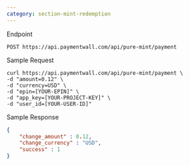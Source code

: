 ```yaml
---
category: section-mint-redemption
---
```

Endpoint

```
POST https://api.paymentwall.com/api/pure-mint/payment
```

Sample Request
```
curl https://api.paymentwall.com/api/pure-mint/payment \ 
-d "amount=0.12" \
-d "currency=USD" \
-d "epin=[YOUR-EPIN]" \
-d "app_key=[YOUR-PROJECT-KEY]" \
-d "user_id=[YOUR-USER-ID]"
```

Sample Response

```json
{
    "change_amount" : 0.12,                 
    "change_currency" : "USD",              
    "success" : 1                         
}
```